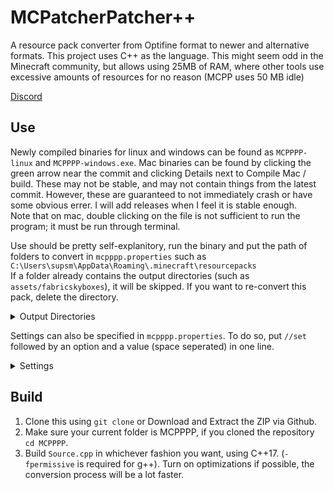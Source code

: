 # MCPatcherPatcher++
A resource pack converter from Optifine format to newer and alternative formats. This project uses C++ as the language. This might seem odd in the Minecraft community, but allows using 25MB of RAM, where other tools use excessive amounts of resources for no reason (MCPP uses 50 MB idle)  
  
[Discord](https://discord.gg/waXJDswsaR)  
## Use
Newly compiled binaries for linux and windows can be found as `MCPPPP-linux` and `MCPPPP-windows.exe`. Mac binaries can be found by clicking the green arrow near the commit and clicking Details next to Compile Mac / build. These may not be stable, and may not contain things from the latest commit. However, these are guaranteed to not immediately crash or have some obvious errer. I will add releases when I feel it is stable enough.  
Note that on mac, double clicking on the file is not sufficient to run the program; it must be run through terminal.  
  
Use should be pretty self-explanitory, run the binary and put the path of folders to convert in `mcpppp.properties` such as `C:\Users\supsm\AppData\Roaming\.minecraft\resourcepacks`  
If a folder already contains the output directories (such as `assets/fabricskyboxes`), it will be skipped. If you want to re-convert this pack, delete the directory.  
<details>
  <summary>Output Directories</summary>

  Fabricskyboxes: `assets/fabricskyboxes/sky`  
  Variated Mob Textures: `assets/minecraft/varied/textures/entity`  
</details>

  
  
Settings can also be specified in `mcpppp.properties`. To do so, put `//set` followed by an option and a value (space seperated) in one line.  
<details>
  <summary>Settings</summary>

  | Name           | Values/Type      | Description                                                       | Default |
  |:--------------:|:----------------:|:-----------------------------------------------------------------:|:-------:|
  | `pauseOnExit` | `true`, `false` | Wait for enter/key to be pressed once execution has been finished | `true` |
  | `log`          | String           | A log file where logs will be stored                              |         |
  | `timestamp`   | `true`, `false` | Timestamp console (Logs will always be timestamped)               | `false`|
</details>


## Build
1. Clone this using `git clone` or Download and Extract the ZIP via Github.  
2. Make sure your current folder is MCPPPP, if you cloned the repository `cd MCPPPP`.  
3. Build `Source.cpp` in whichever fashion you want, using C++17. (`-fpermissive` is required for g++). Turn on optimizations if possible, the conversion process will be a lot faster.  
